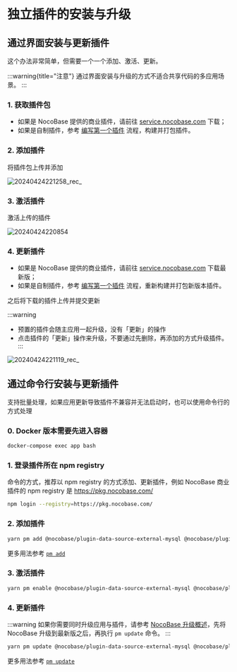# 独立插件的安装与升级

## 通过界面安装与更新插件

这个办法非常简单，但需要一个一个添加、激活、更新。

:::warning{title="注意"}
通过界面安装与升级的方式不适合共享代码的多应用场景。
:::

### 1. 获取插件包

- 如果是 NocoBase 提供的商业插件，请前往 [service.nocobase.com](https://service.nocobase.com/) 下载；
- 如果是自制插件，参考 [编写第一个插件](/development/your-fisrt-plugin) 流程，构建并打包插件。

### 2. 添加插件

将插件包上传并添加

![20240424221258_rec_](https://nocobase-docs.oss-cn-beijing.aliyuncs.com/20240424221258_rec_.gif)

### 3. 激活插件

激活上传的插件

![20240424220854](https://nocobase-docs.oss-cn-beijing.aliyuncs.com/20240424220854.png)

### 4. 更新插件

- 如果是 NocoBase 提供的商业插件，请前往 [service.nocobase.com](https://service.nocobase.com/) 下载最新版；
- 如果是自制插件，参考 [编写第一个插件](/development/your-fisrt-plugin) 流程，重新构建并打包新版本插件。

之后将下载的插件上传并提交更新

:::warning
- 预置的插件会随主应用一起升级，没有「更新」的操作
- 点击插件的「更新」操作来升级，不要通过先删除，再添加的方式升级插件。
:::

![20240424221119_rec_](https://nocobase-docs.oss-cn-beijing.aliyuncs.com/20240424221119_rec_.gif)

## 通过命令行安装与更新插件

支持批量处理，如果应用更新导致插件不兼容并无法启动时，也可以使用命令行的方式处理

### 0. Docker 版本需要先进入容器

```bash
docker-compose exec app bash
```

### 1. 登录插件所在 npm registry

命令的方式，推荐以 npm registry 的方式添加、更新插件，例如 NocoBase 商业插件的 npm registry 是 https://pkg.nocobase.com/

```bash
npm login --registry=https://pkg.nocobase.com/
```

### 2. 添加插件

```bash
yarn pm add @nocobase/plugin-data-source-external-mysql @nocobase/plugin-embed --registry=https://pkg.nocobase.com/
```

更多用法参考 [`pm add`](#)

### 3. 激活插件

```bash
yarn pm enable @nocobase/plugin-data-source-external-mysql @nocobase/plugin-embed
```

### 4. 更新插件

:::warning
如果你需要同时升级应用与插件，请参考 [NocoBase 升级概述](/welcome/getting-started/upgrading)，先将 NocoBase 升级到最新版之后，再执行 `pm update` 命令。
:::

```bash
yarn pm update @nocobase/plugin-data-source-external-mysql @nocobase/plugin-embed --registry=https://pkg.nocobase.com/
```

更多用法参考 [`pm update`](#)
